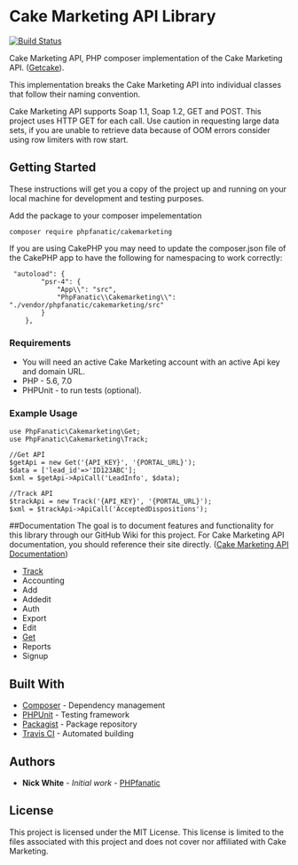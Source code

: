 # Cake Marketing API Library
[![Build Status](https://travis-ci.org/PHPfanatic/cakemarketing.svg?branch=master)](https://travis-ci.org/PHPfanatic/cakemarketing)

Cake Marketing API, PHP composer implementation of the Cake Marketing API. ([Getcake](http://getcake.com/)).

This implementation breaks the Cake Marketing API into individual classes that follow their naming convention.

Cake Marketing API supports Soap 1.1, Soap 1.2, GET and POST.  This project uses HTTP GET for each call.  Use caution in requesting large data sets, if you are unable to retrieve data because of OOM errors consider using row limiters with row start.

## Getting Started

These instructions will get you a copy of the project up and running on your local machine for development and testing purposes.  

Add the package to your composer impelementation
```
composer require phpfanatic/cakemarketing

```

If you are using CakePHP you may need to update the composer.json file of the CakePHP app to have the following for namespacing to work correctly:
```
 "autoload": {
        "psr-4": {
            "App\\": "src",
            "PhpFanatic\\Cakemarketing\\": "./vendor/phpfanatic/cakemarketing/src"
        }
    },

```

### Requirements

* You will need an active Cake Marketing account with an active Api key and domain URL.
* PHP - 5.6, 7.0
* PHPUnit - to run tests (optional).

### Example Usage

```
use PhpFanatic\Cakemarketing\Get;
use PhpFanatic\Cakemarketing\Track;

//Get API
$getApi = new Get('{API_KEY}', '{PORTAL_URL}');
$data = ['lead_id'=>'ID123ABC'];
$xml = $getApi->ApiCall('LeadInfo', $data);

//Track API
$trackApi = new Track('{API_KEY}', '{PORTAL_URL}');
$xml = $trackApi->ApiCall('AcceptedDispositions');
```

##Documentation
The goal is to document features and functionality for this library through our GitHub Wiki for this project.  For Cake Marketing API documentation, you should reference their site directly.
([Cake Marketing API Documentation](https://support.getcake.com/support/solutions/5000109264))
* [Track](https://github.com/PHPfanatic/cakemarketing/wiki/Track-Documentation)
* Accounting
* Add
* Addedit
* Auth
* Export
* Edit
* [Get](https://github.com/PHPfanatic/cakemarketing/wiki/Get-Documentation)
* Reports
* Signup

## Built With

* [Composer](https://getcomposer.org/) - Dependency management
* [PHPUnit](https://phpunit.de/) - Testing framework
* [Packagist](https://packagist.org/) - Package repository
* [Travis CI](https://travis-ci.org/) - Automated building

## Authors

* **Nick White** - *Initial work* - [PHPfanatic](https://github.com/PHPfanatic)

## License

This project is licensed under the MIT License.
This license is limited to the files associated with this project and does not cover nor affiliated with
Cake Marketing.
